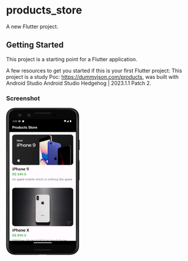 # products_store

A new Flutter project.

## Getting Started

This project is a starting point for a Flutter application.

A few resources to get you started if this is your first Flutter project:
This project is a study Poc: https://dummyjson.com/products, was built with 
Android Studio Android Studio Hedgehog | 2023.1.1 Patch 2.

### Screenshot

<img src = "images/screenshot_home.png" width ="200" height="400"> 
